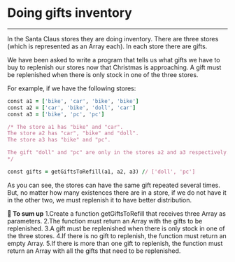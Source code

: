 # Doing gifts inventory

---

In the Santa Claus stores they are doing inventory. There are three stores (which is represented as an Array each). In each store there are gifts.

We have been asked to write a program that tells us what gifts we have to buy to replenish our stores now that Christmas is approaching. A gift must be replenished when there is only stock in one of the three stores.

For example, if we have the following stores:

```ruby
const a1 = ['bike', 'car', 'bike', 'bike']
const a2 = ['car', 'bike', 'doll', 'car']
const a3 = ['bike', 'pc', 'pc']

/* The store a1 has "bike" and "car".
The store a2 has "car", "bike" and "doll".
The store a3 has "bike" and "pc".

The gift "doll" and "pc" are only in the stores a2 and a3 respectively.
*/

const gifts = getGiftsToRefill(a1, a2, a3) // ['doll', 'pc']
```

As you can see, the stores can have the same gift repeated several times. But, no matter how many existences there are in a store, if we do not have it in the other two, we must replenish it to have better distribution.

**📝 To sum up**
1.Create a function getGiftsToRefill that receives three Array as parameters.
2.The function must return an Array with the gifts to be replenished.
3.A gift must be replenished when there is only stock in one of the three stores.
4.If there is no gift to replenish, the function must return an empty Array.
5.If there is more than one gift to replenish, the function must return an Array with all the gifts that need to be replenished.
